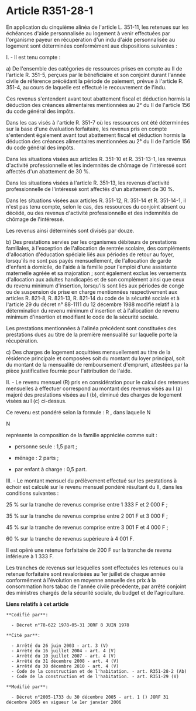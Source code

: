# Article R351-28-1

En application du cinquième alinéa de l'article L. 351-11, les retenues sur les échéances d'aide personnalisée au logement à
venir effectuées par l'organisme payeur en récupération d'un indu d'aide personnalisée au logement sont déterminées
conformément aux dispositions suivantes :

I. - Il est tenu compte :

a) De l'ensemble des catégories de ressources prises en compte au II de l'article R. 351-5, perçues par le bénéficiaire et
son conjoint durant l'année civile de référence précédant la période de paiement, prévue à l'article R. 351-4, au cours de
laquelle est effectué le recouvrement de l'indu.

Ces revenus s'entendent avant tout abattement fiscal et déduction hormis la déduction des créances alimentaires mentionnées
au 2° du II de l'article 156 du code général des impôts.

Dans les cas visés à l'article R. 351-7 où les ressources ont été déterminées sur la base d'une évaluation forfaitaire, les
revenus pris en compte s'entendent également avant tout abattement fiscal et déduction hormis la déduction des créances
alimentaires mentionnées au 2° du II de l'article 156 du code général des impôts.

Dans les situations visées aux articles R. 351-10 et R. 351-13-1, les revenus d'activité professionnelle et les indemnités de
chômage de l'intéressé sont affectés d'un abattement de 30 %.

Dans les situations visées à l'article R. 351-13, les revenus d'activité professionnelle de l'intéressé sont affectés d'un
abattement de 30 %.

Dans les situations visées aux articles R. 351-12, R. 351-14 et R. 351-14-1, il n'est pas tenu compte, selon le cas, des
ressources du conjoint absent ou décédé, ou des revenus d'activité professionnelle et des indemnités de chômage de
l'intéressé.

Les revenus ainsi déterminés sont divisés par douze.

b) Des prestations servies par les organismes débiteurs de prestations familiales, à l'exception de l'allocation de rentrée
scolaire, des compléments d'allocation d'éducation spéciale liés aux périodes de retour au foyer, lorsqu'ils ne sont pas
payés mensuellement, de l'allocation de garde d'enfant à domicile, de l'aide à la famille pour l'emploi d'une assistante
maternelle agréée et sa majoration ; sont également exclus les versements d'allocation aux adultes handicapés et de son
complément ainsi que ceux du revenu minimum d'insertion, lorsqu'ils sont liés aux périodes de congé ou de suspension de prise
en charge mentionnées respectivement aux articles R. 821-8, R. 821-13, R. 821-14 du code de la sécurité sociale et à
l'article 29 du décret n° 88-1111 du 12 décembre 1988 modifié relatif à la détermination du revenu minimum d'insertion et à
l'allocation de revenu minimum d'insertion et modifiant le code de la sécurité sociale.

Les prestations mentionnées à l'alinéa précédent sont constituées des prestations dues au titre de la première mensualité sur
laquelle porte la récupération.

c) Des charges de logement acquittées mensuellement au titre de la résidence principale et composées soit du montant du loyer
principal, soit du montant de la mensualité de remboursement d'emprunt, attestées par la pièce justificative fournie pour
l'attribution de l'aide.

II. - Le revenu mensuel (R) pris en considération pour le calcul des retenues mensuelles à effectuer correspond au montant
des revenus visés au I (a) majoré des prestations visées au I (b), diminué des charges de logement visées au I (c) ci-dessus.

Ce revenu est pondéré selon la formule :   R  , dans laquelle N

N

représente la composition de la famille appréciée comme suit :

- personne seule : 1,5 part ;

- ménage : 2 parts ;

- par enfant à charge : 0,5 part.

III. - Le montant mensuel du prélèvement effectué sur les prestations à échoir est calculé sur le revenu mensuel pondéré
résultant du II, dans les conditions suivantes :

25 % sur la tranche de revenus comprise entre 1 333 F et 2 000 F ;

35 % sur la tranche de revenus comprise entre 2 001 F et 3 000 F ;

45 % sur la tranche de revenus comprise entre 3 001 F et 4 000 F ;

60 % sur la tranche de revenus supérieure à 4 001 F.

Il est opéré une retenue forfaitaire de 200 F sur la tranche de revenu inférieure à 1 333 F.

Les tranches de revenus sur lesquelles sont effectuées les retenues ou la retenue forfaitaire sont revalorisées au 1er
juillet de chaque année conformément à l'évolution en moyenne annuelle des prix à la consommation hors tabac de l'année
civile précédente, par arrêté conjoint des ministres chargés de la sécurité sociale, du budget et de l'agriculture.

**Liens relatifs à cet article**

	**Codifié par**:

	  - Décret n°78-622 1978-05-31 JORF 8 JUIN 1978

	**Cité par**:

	  - Arrêté du 26 juin 2003 - art. 3 (V)
	  - Arrêté du 16 juillet 2004 - art. 4 (V)
	  - Arrêté du 10 juillet 2007 - art. 4 (V)
	  - Arrêté du 31 décembre 2008 - art. 4 (V)
	  - Arrêté du 30 décembre 2010 - art. 4 (V)
	  - Code de la construction et de l'habitation. - art. R351-28-2 (Ab)
	  - Code de la construction et de l'habitation. - art. R351-29 (V)

	**Modifié par**:

	  - Décret n°2005-1733 du 30 décembre 2005 - art. 1 () JORF 31 décembre 2005 en vigueur le 1er janvier 2006

